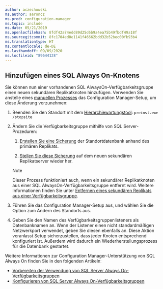 ```yaml
---
author: aczechowski
ms.author: aaroncz
ms.prod: configuration-manager
ms.topic: include
ms.date: 05/21/2019
ms.openlocfilehash: 8fdf42a74edd89d25d6b9a4ea75b49fbdf49a18f
ms.sourcegitcommit: 8fc1704ed0e1141f46662bdd32b52bec00fb93b4
ms.translationtype: HT
ms.contentlocale: de-DE
ms.lasthandoff: 09/09/2020
ms.locfileid: "89644128"
---
```

## <a name="add-a-sql-alwayson-node"></a><a name="bkmk_sqlao"></a> Hinzufügen eines SQL Always On-Knotens

<!--3127336-->

Sie können nun einer vorhandenen SQL AlwaysOn-Verfügbarkeitsgruppe einen neuen sekundären Replikatknoten hinzufügen. Verwenden Sie anstelle eines [manuellen Prozesses](../../../../servers/deploy/configure/configure-aoag.md#bkmk_sync) das Configuration Manager-Setup, um diese Änderung vorzunehmen:

1. Beenden Sie den Standort mit dem [Hierarchiewartungstool](../../../../servers/manage/hierarchy-maintenance-tool-preinst.exe.md): `preinst.exe /stopsite`

1. Ändern Sie die Verfügbarkeitsgruppe mithilfe von SQL Server-Prozeduren:

    1. [Erstellen Sie eine Sicherung](/sql/relational-databases/backup-restore/create-a-full-database-backup-sql-server) der Standortdatenbank anhand des primären Replikats.

    1. [Stellen Sie diese Sicherung](/sql/relational-databases/backup-restore/restore-a-database-backup-using-ssms) auf dem neuen sekundären Replikatserver wieder her.

    > [!Note]  
    > Dieser Prozess funktioniert auch, wenn ein sekundärer Replikatknoten aus einer SQL AlwaysOn-Verfügbarkeitsgruppe entfernt wird. Weitere Informationen finden Sie unter [Entfernen eines sekundären Replikats aus einer Verfügbarkeitsgruppe](/sql/database-engine/availability-groups/windows/remove-a-secondary-replica-from-an-availability-group-sql-server).

1. Führen Sie das Configuration Manager-Setup aus, und wählen Sie die Option zum Ändern des Standorts aus.

1. Geben Sie den Namen des Verfügbarkeitsgruppenlisteners als Datenbanknamen an. Wenn der Listener einen nicht standardmäßigen Netzwerkport verwendet, geben Sie diesen ebenfalls an. Diese Aktion veranlasst Setup sicherzustellen, dass jeder Knoten entsprechend konfiguriert ist. Außerdem wird dadurch ein Wiederherstellungsprozess für die Datenbank gestartet.

Weitere Informationen zur Configuration Manager-Unterstützung von SQL Always On finden Sie in den folgenden Artikeln:

- [Vorbereiten der Verwendung von SQL Server Always On-Verfügbarkeitsgruppen](../../../../servers/deploy/configure/sql-server-alwayson-for-a-highly-available-site-database.md)
- [Konfigurieren von SQL Server Always On-Verfügbarkeitsgruppen](../../../../servers/deploy/configure/configure-aoag.md)